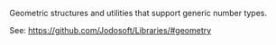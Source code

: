 ﻿Geometric structures and utilities that support generic number types.

See: https://github.com/Jodosoft/Libraries/#geometry